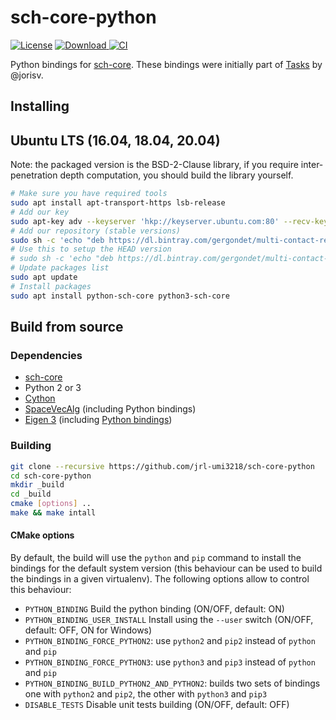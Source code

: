 sch-core-python
===============

[![License](https://img.shields.io/badge/License-BSD%202--Clause-green.svg)](https://opensource.org/licenses/BSD-2-Clause)
[ ![Download](https://api.bintray.com/packages/gergondet/multi-contact/sch-core-python%3Agergondet/images/download.svg) ](https://bintray.com/gergondet/multi-contact/sch-core-python%3Agergondet/_latestVersion)
[![CI](https://github.com/jrl-umi3218/sch-core-python/workflows/CI%20of%20sch-core-python/badge.svg?branch=master)](https://github.com/jrl-umi3218/sch-core-python/actions?query=workflow%3A%22CI+of+sch-core-python%22)

Python bindings for [sch-core][core]. These bindings were initially part of
[Tasks][tasks] by @jorisv.

Installing
------

## Ubuntu LTS (16.04, 18.04, 20.04)

Note: the packaged version is the BSD-2-Clause library, if you require inter-penetration depth computation, you should build the library yourself.

```bash
# Make sure you have required tools
sudo apt install apt-transport-https lsb-release
# Add our key
sudo apt-key adv --keyserver 'hkp://keyserver.ubuntu.com:80' --recv-key 892EA6EE273707C6495A6FB6220D644C64666806
# Add our repository (stable versions)
sudo sh -c 'echo "deb https://dl.bintray.com/gergondet/multi-contact-release $(lsb_release -sc) main" | sudo tee /etc/apt/sources.list.d/multi-contact.list'
# Use this to setup the HEAD version
# sudo sh -c 'echo "deb https://dl.bintray.com/gergondet/multi-contact-release $(lsb_release -sc) main" | sudo tee /etc/apt/sources.list.d/multi-contact.list'
# Update packages list
sudo apt update
# Install packages
sudo apt install python-sch-core python3-sch-core
```

## Build from source

### Dependencies

* [sch-core][core]
* Python 2 or 3
* [Cython][cython]
* [SpaceVecAlg][sva] (including Python bindings)
* [Eigen 3][eigen] (including [Python bindings][eigenpython])

### Building

```sh
git clone --recursive https://github.com/jrl-umi3218/sch-core-python
cd sch-core-python
mkdir _build
cd _build
cmake [options] ..
make && make intall
```

#### CMake options

By default, the build will use the `python` and `pip` command to install the bindings for the default system version (this behaviour can be used to build the bindings in a given virtualenv). The following options allow to control this behaviour:

 * `PYTHON_BINDING` Build the python binding (ON/OFF, default: ON)
 * `PYTHON_BINDING_USER_INSTALL` Install using the `--user` switch (ON/OFF, default: OFF, ON for Windows)
 * `PYTHON_BINDING_FORCE_PYTHON2`: use `python2` and `pip2` instead of `python` and `pip`
 * `PYTHON_BINDING_FORCE_PYTHON3`: use `python3` and `pip3` instead of `python` and `pip`
 * `PYTHON_BINDING_BUILD_PYTHON2_AND_PYTHON2`: builds two sets of bindings one with `python2` and `pip2`, the other with `python3` and `pip3`
 * `DISABLE_TESTS` Disable unit tests building (ON/OFF, default: OFF)

[core]:      https://github.com/jrl-umi3218/sch-core
[cython]: http://cython.org/
[eigen]:     http://eigen.tuxfamily.org
[eigenpython]: https://github.com/jrl-umi3218/Eigen3ToPython
[sva]:       https://github.com/jorisv/SpaceVecAlg
[tasks]:     https://github.com/jorisv/Tasks
